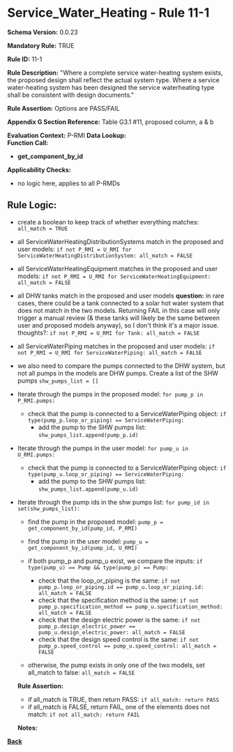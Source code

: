 # Service_Water_Heating - Rule 11-1
**Schema Version:** 0.0.23  

**Mandatory Rule:** TRUE

**Rule ID:** 11-1

**Rule Description:** "Where a complete service water-heating system exists, the proposed design shall reflect the actual system type. Where a service water-heating system has been designed the service waterheating type shall be consistent with design documents."

**Rule Assertion:** Options are PASS/FAIL

**Appendix G Section Reference:** Table G3.1 #11, proposed column, a & b

**Evaluation Context:** P-RMI
**Data Lookup:**   
**Function Call:** 
- **get_component_by_id**

**Applicability Checks:**
- no logic here, applies to all P-RMDs



## Rule Logic: 
- create a boolean to keep track of whether everything matches: `all_match = TRUE`
- all ServiceWaterHeatingDistributionSystems match in the proposed and user models: `if not P_RMI = U_RMI for ServiceWaterHeatingDistributionSystem: all_match = FALSE`
- all ServiceWaterHeatingEquipment matches in the proposed and user models: `if not P_RMI = U_RMI for ServiceWaterHeatingEquipment: all_match = FALSE`
- all DHW tanks match in the proposed and user models **question:** in rare cases, there could be a tank connected to a solar hot water system that does not match in the two models.  Returning FAIL in this case will only trigger a manual review (& these tanks will likely be the same between user and proposed models anyway), so I don't think it's a major issue.  thoughts?: `if not P_RMI = U_RMI for Tank: all_match = FALSE`
- all ServiceWaterPiping matches in the proposed and user models: `if not P_RMI = U_RMI for ServiceWaterPiping: all_match = FALSE`

- we also need to compare the pumps connected to the DHW system, but not all pumps in the models are DHW pumps.  Create a list of the SHW pumps `shw_pumps_list = []`
- Iterate through the pumps in the proposed model: `for pump_p in P_RMI.pumps:`
    - check that the pump is connected to a ServiceWaterPiping object: `if type(pump_p.loop_or_piping) == ServiceWaterPiping:`
        - add the pump to the SHW pumps list: `shw_pumps_list.append(pump_p.id)`
- Iterate through the pumps in the user model: `for pump_u in U_RMI.pumps:`
    - check that the pump is connected to a ServiceWaterPiping object: `if type(pump_u.loop_or_piping) == ServiceWaterPiping:`
        - add the pump to the SHW pumps list: `shw_pumps_list.append(pump_u.id)`
- Iterate through the pump ids in the shw pumps list: `for pump_id in set(shw_pumps_list):`
    - find the pump in the proposed model: `pump_p = get_component_by_id(pump_id, P_RMI)`
    - find the pump in the user model: `pump_u = get_component_by_id(pump_id, U_RMI)`
    - if both pump_p and pump_u exist, we compare the inputs: `if type(pump_u) == Pump && type(pump_p) == Pump:`
        - check that the loop_or_piping is the same: `if not pump_p.loop_or_piping.id == pump_u.loop_or_piping.id: all_match = FALSE`
        - check that the specification method is the same: `if not pump_p.specification_method == pump_u.specification_method: all_match = FALSE`
        - check that the design electric power is the same: `if not pump_p.design_electric_power == pump_u.design_electric_power: all_match = FALSE`
        - check that the design speed control is the same: `if not pump_p.speed_control == pump_u.speed_control: all_match = FALSE`

    - otherwise, the pump exists in only one of the two models, set all_match to false: `all_match = FALSE`






  **Rule Assertion:**
  - if all_match is TRUE, then return PASS: `if all_match: return PASS`
  - if all_match is FALSE, return FAIL, one of the elements does not match: `if not all_match: return FAIL`
  
  
  **Notes:**

**[Back](../_toc.md)**
